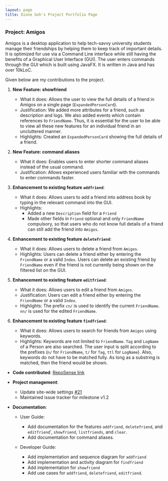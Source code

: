 ```yaml
---
layout: page
title: Dione Goh's Project Portfolio Page
---
```

### Project: Amigos

Amigos is a desktop application to help tech-savvy university students manage their friendships by helping them to keep
track of important details. It is optimized for use via a Command Line interface while still having the benefits of a 
Graphical User Interface (GUI). The user enters commands through the GUI which is built using JavaFX. 
It is written in Java and has over 10kLoC.

Given below are my contributions to the project.

1. **New Feature: showfriend**
   * What it does: Allows the user to view the full details of a friend in Amigos on a single page (`ExpandedPersonCard`).
   * Justification: We added more attributes for a friend, such as description and logs. We also added events which
      contain references to `FriendName`. Thus, it is essential for the user to be able to view all these new features 
      for an individual friend in an uncluttered manner.
   * Highlights: Created an `ExpandedPersonCard` showing the full details of a friend.

2. **New Feature: command aliases**
   * What it does: Enables users to enter shorter command aliases instead of the usual command.
   * Justification: Allows experienced users familiar with the commands to enter commands faster.
   
3. **Enhancement to existing feature `addfriend`**: 
    * What it does: Allows users to add a friend into address book by typing in the relevant command into the GUI.
    * Highlights:
      * Added a new `Description` field for a `Friend`
      * Made other fields in `Friend` optional and only `FriendName` compulsory, so that users who do not know full details of a friend
        can still add the friend into `Amigos`.
      
4. **Enhancement to existing feature `deletefriend`**: 
    * What it does: Allows users to delete a friend from `Amigos`.
    * Highlights: Users can delete a friend either by entering the `FriendName` or a valid `Index`. 
      Users can delete an existing friend by `FriendName` even if the
      friend is not currently being shown on the filtered list on the GUI. 

5. **Enhancement to existing feature `editfriend`**:
    * What it does: Allows users to edit a friend from `Amigos`.
    * Justification: Users can edit a friend either by entering the `FriendName` or a valid `Index`.
    * Highlights: The prefix `cn/` is used to identify the current `FriendName`. `nn/` is used for the
      edited `FriendName`.

6. **Enhancement to existing feature `findfriend`**:
    * What it does: Allows users to search for friends from `Amigos` using keywords.
    * Highlights: Keywords are not limited to `FriendName`. `Tag` and `LogName` of a Person are also
      searched. The user input is split according to the prefixes (`n/` for `FriendName`, `t/` for `Tag`,
      `ttl` for `LogName`). Also, keywords do not have to be matched fully. As long as a substring is matched, then 
      the friend would be shown.
    

* **Code contributed**: [RepoSense link](https://nus-cs2103-ay2122s2.github.io/tp-dashboard/?search=dionegoh&breakdown=true)

* **Project management**:
    * Update site-wide settings [\#21](https://github.com/AY2122S2-CS2103-F09-2/tp/pull/21)
    * Maintained issue tracker for milestone v1.2
    
* **Documentation**:
    * User Guide:
        * Add documentation for the features `addfriend`, `deletefriend`, and `editfriend`', `showfriend`,
          `listfriends`, and `clear`.
        * Add documentation for command aliases.

    * Developer Guide:
        * Add implementation and sequence diagram for `addfriend`
        * Add implementation and activity diagram for `findfriend`
        * Add implementation for `showfriend`
        * Add use cases for `addfriend`, `deletefriend`, `editfriend`.
